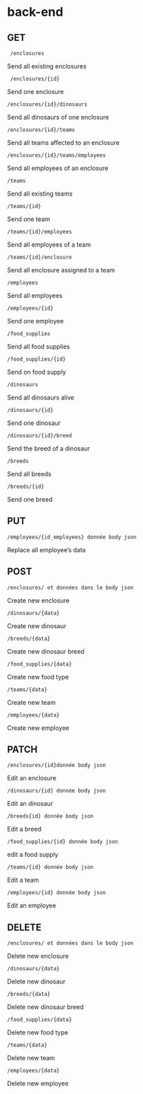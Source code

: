 # back-end

## GET 

``` /enclosures```
 
Send all existing enclosures


``` /enclosures/{id}```

Send one enclosure

``` /enclosures/{id}/dinosaurs ```

Send all dinosaurs of one enclosure

```/enclosures/{id}/teams```

Send all teams affected to an enclosure

```/enclosures/{id}/teams/employees```

Send all employees of an enclosure

```/teams```

Send all existing teams

```/teams/{id}```	

Send one team


```/teams/{id}/employees```

Send all employees of a team

```/teams/{id}/enclosure```

Send all enclosure assigned to a team

```/employees```

Send all employees

```/employees/{id}```

Send one employee

```/food_supplies```

Send all food supplies


```/food_supplies/{id}```

Send on food supply

```/dinosaurs```

Send all dinosaurs alive


```/dinosaurs/{id}```

Send one dinosaur


```/dinosaurs/{id}/breed```

Send the breed of a dinosaur

```/breeds``` 

Send all breeds

```/breeds/{id}```

Send one breed


## PUT


```/employees/{id_employees} donnée body json```

Replace all employee’s data

## POST 

```/enclosures/ et données dans le body json```

   Create new enclosure

```/dinosaurs/{data}```

   Create new dinosaur

```/breeds/{data}```

   Create new dinosaur breed

```/food_supplies/{data}```

   Create new food type

```/teams/{data}```

   Create new team

```/employees/{data}```

   Create new employee

## PATCH 

```/enclosures/{id}donnée body json```
    
Edit an enclosure


```/dinosaurs/{id} donnée body json```

Edit an dinosaur


```/breeds{id} donnée body json```

Edit a breed


```/food_supplies/{id} donnée body json```

edit a food supply


```/teams/{id} donnée body json```

Edit a team


```/employees/{id} donnée body json```

Edit an employee


## DELETE

```/enclosures/ et données dans le body json```

   Delete new enclosure

```/dinosaurs/{data}```

   Delete new dinosaur

```/breeds/{data}```

   Delete new dinosaur breed

```/food_supplies/{data}```

   Delete new food type

```/teams/{data}```

   Delete new team

```/employees/{data}```

   Delete new employee
